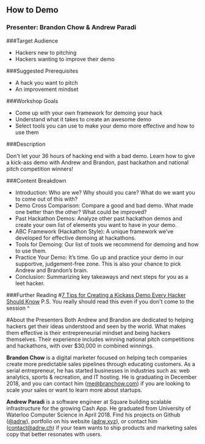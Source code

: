 ## How to Demo
### Presenter: Brandon Chow & Andrew Paradi

###Target Audience

- Hackers new to pitching
- Hackers wanting to improve their demo

###Suggested Prerequisites

- A hack you want to pitch
- An improvement mindset
 
###Workshop Goals
- Come up with your own framework for demoing your hack
- Understand what it takes to create an awesome demo
- Select tools you can use to make your demo more effective and how to use them

###Description

Don't let your 36 hours of hacking end with a bad demo. Learn how to give a kick-ass demo with Andrew and Brandon, past hackathon and national pitch competition winners!

###Content Breakdown

- Introduction: Who are we? Why should you care? What do we want you to come out of this with?
- Demo Cross Comparison: Compare a good and bad demo. What made one better than the other? What could be improved?
- Past Hackathon Demos: Analyze other past hackathon demos and create your own list of elements you want to have in your demo.
- ABC Framework (Hackathon Style): A unique framework we’ve developed for effective demoing at hackathons.
- Tools for Demoing: Our list of tools we recommend for demoing and how to use them.
- Practice Your Demo: It’s time. Go up and practice your demo in our supportive, judgement-free zone. This is also your chance to pick Andrew and Brandon’s brain.
- Conclusion: Summarizing key takeaways and next steps for you as a leet hacker.

###Further Reading
#[7 Tips for Creating a Kickass Demo Every Hacker Should Know](./HowToDemo-7Tips.md)
P.S. You really should read this even if you don't come to the session ^

#About the Presenters
Both Andrew and Brandon are dedicated to helping hackers get their ideas understood and seen by the world. What makes them effective is their entrepreneurial mindset and being hackers themselves. Their experience includes winning national pitch competitions and hackathons, with over $30,000 in combined winnings.

**Brandon Chow** is a digital marketer focused on helping tech companies create more predictable sales pipelines through educating customers. As a serial entrepreneur, he has started businesses in industries such as: web analytics, sports & recreation, and IT hosting. He is graduating in December 2018, and you can contact him ([me@branchow.com](mailto:me@branchow.com)) if you are looking to scale your sales or want to learn more about startups.

**Andrew Paradi** is a software engineer at Square building scalable infrastructure for the growing Cash App. He graduated from University of Waterloo Computer Science in April 2018. Find his projects on Github ([@adrw](https://github.com/adrw)), portfolio on his website ([adrw.xyz](https://www.adrw.xyz)), or contact him ([contact@adrw.ch](mailto:contact@adrw.ch)) if your team wants to ship products and marketing sales copy that better resonates with users.
